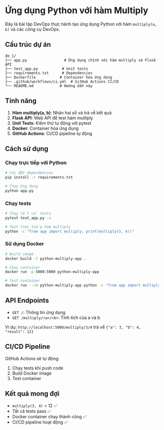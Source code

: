 # Ứng dụng Python với hàm Multiply

Đây là bài tập DevOps thực hành tạo ứng dụng Python với hàm `multiply(a, b)` và các công cụ DevOps.

## Cấu trúc dự án

```
de_1/
├── app.py                 # Ứng dụng chính với hàm multiply và Flask API
├── test_app.py           # Unit tests
├── requirements.txt      # Dependencies
├── Dockerfile           # Container hóa ứng dụng
├── .github/workflows/ci.yml  # GitHub Actions CI/CD
└── README.md            # Hướng dẫn này
```

## Tính năng

1. **Hàm multiply(a, b)**: Nhân hai số và trả về kết quả
2. **Flask API**: Web API để test hàm multiply
3. **Unit Tests**: Kiểm thử tự động với pytest
4. **Docker**: Container hóa ứng dụng
5. **GitHub Actions**: CI/CD pipeline tự động

## Cách sử dụng

### Chạy trực tiếp với Python

```bash
# Cài đặt dependencies
pip install -r requirements.txt

# Chạy ứng dụng
python app.py
```

### Chạy tests

```bash
# Chạy tất cả tests
pytest test_app.py -v

# Test trực tiếp hàm multiply
python -c "from app import multiply; print(multiply(3, 4))"
```

### Sử dụng Docker

```bash
# Build image
docker build -t python-multiply-app .

# Chạy container
docker run -p 5000:5000 python-multiply-app

# Test container
docker run --rm python-multiply-app python -c "from app import multiply; print(multiply(3, 4))"
```

## API Endpoints

- `GET /`: Thông tin ứng dụng
- `GET /multiply/<a>/<b>`: Tính tích của a và b

Ví dụ: `http://localhost:5000/multiply/3/4` trả về `{"a": 3, "b": 4, "result": 12}`

## CI/CD Pipeline

GitHub Actions sẽ tự động:

1. Chạy tests khi push code
2. Build Docker image
3. Test container

## Kết quả mong đợi

- `multiply(3, 4)` = 12 ✅
- Tất cả tests pass ✅
- Docker container chạy thành công ✅
- CI/CD pipeline hoạt động ✅
